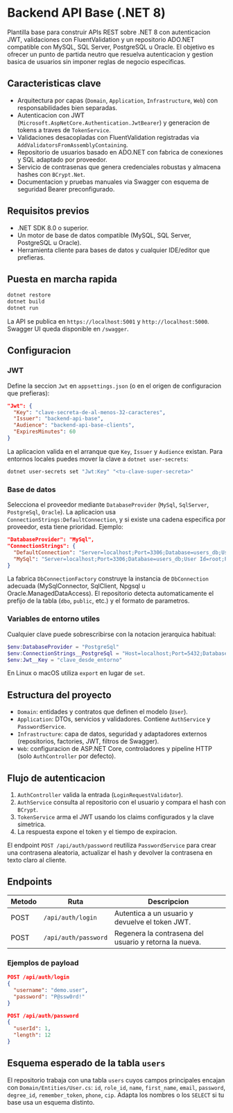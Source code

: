 # Backend API Base (.NET 8)

Plantilla base para construir APIs REST sobre .NET 8 con autenticacion JWT, validaciones con FluentValidation y un repositorio ADO.NET compatible con MySQL, SQL Server, PostgreSQL u Oracle. El objetivo es ofrecer un punto de partida neutro que resuelva autenticacion y gestion basica de usuarios sin imponer reglas de negocio especificas.

## Caracteristicas clave
- Arquitectura por capas (`Domain`, `Application`, `Infrastructure`, `Web`) con responsabilidades bien separadas.
- Autenticacion con JWT (`Microsoft.AspNetCore.Authentication.JwtBearer`) y generacion de tokens a traves de `TokenService`.
- Validaciones desacopladas con FluentValidation registradas via `AddValidatorsFromAssemblyContaining`.
- Repositorio de usuarios basado en ADO.NET con fabrica de conexiones y SQL adaptado por proveedor.
- Servicio de contrasenas que genera credenciales robustas y almacena hashes con `BCrypt.Net`.
- Documentacion y pruebas manuales via Swagger con esquema de seguridad Bearer preconfigurado.

## Requisitos previos
- .NET SDK 8.0 o superior.
- Un motor de base de datos compatible (MySQL, SQL Server, PostgreSQL u Oracle).
- Herramienta cliente para bases de datos y cualquier IDE/editor que prefieras.

## Puesta en marcha rapida
```bash
dotnet restore
dotnet build
dotnet run
```
La API se publica en `https://localhost:5001` y `http://localhost:5000`. Swagger UI queda disponible en `/swagger`.

## Configuracion

### JWT
Define la seccion `Jwt` en `appsettings.json` (o en el origen de configuracion que prefieras):

```json
"Jwt": {
  "Key": "clave-secreta-de-al-menos-32-caracteres",
  "Issuer": "backend-api-base",
  "Audience": "backend-api-base-clients",
  "ExpiresMinutes": 60
}
```

La aplicacion valida en el arranque que `Key`, `Issuer` y `Audience` existan. Para entornos locales puedes mover la clave a `dotnet user-secrets`:

```bash
dotnet user-secrets set "Jwt:Key" "<tu-clave-super-secreta>"
```

### Base de datos
Selecciona el proveedor mediante `DatabaseProvider` (`MySql`, `SqlServer`, `PostgreSql`, `Oracle`). La aplicacion usa `ConnectionStrings:DefaultConnection`, y si existe una cadena especifica por proveedor, esta tiene prioridad. Ejemplo:

```json
"DatabaseProvider": "MySql",
"ConnectionStrings": {
  "DefaultConnection": "Server=localhost;Port=3306;Database=users_db;User Id=root;Password=secret;",
  "MySql": "Server=localhost;Port=3306;Database=users_db;User Id=root;Password=secret;"
}
```

La fabrica `DbConnectionFactory` construye la instancia de `DbConnection` adecuada (MySqlConnector, SqlClient, Npgsql u Oracle.ManagedDataAccess). El repositorio detecta automaticamente el prefijo de la tabla (`dbo`, `public`, etc.) y el formato de parametros.

### Variables de entorno utiles
Cualquier clave puede sobrescribirse con la notacion jerarquica habitual:

```powershell
$env:DatabaseProvider = "PostgreSql"
$env:ConnectionStrings__PostgreSql = "Host=localhost;Port=5432;Database=users_db;Username=postgres;Password=secret;"
$env:Jwt__Key = "clave_desde_entorno"
```

En Linux o macOS utiliza `export` en lugar de `set`.

## Estructura del proyecto
- `Domain`: entidades y contratos que definen el modelo (`User`).
- `Application`: DTOs, servicios y validadores. Contiene `AuthService` y `PasswordService`.
- `Infrastructure`: capa de datos, seguridad y adaptadores externos (repositorios, factories, JWT, filtros de Swagger).
- `Web`: configuracion de ASP.NET Core, controladores y pipeline HTTP (solo `AuthController` por defecto).

## Flujo de autenticacion
1. `AuthController` valida la entrada (`LoginRequestValidator`).
2. `AuthService` consulta al repositorio con el usuario y compara el hash con `BCrypt`.
3. `TokenService` arma el JWT usando los claims configurados y la clave simetrica.
4. La respuesta expone el token y el tiempo de expiracion.

El endpoint `POST /api/auth/password` reutiliza `PasswordService` para crear una contrasena aleatoria, actualizar el hash y devolver la contrasena en texto claro al cliente.

## Endpoints

| Metodo | Ruta                 | Descripcion                                               |
| ------ | -------------------- | --------------------------------------------------------- |
| POST   | `/api/auth/login`    | Autentica a un usuario y devuelve el token JWT.           |
| POST   | `/api/auth/password` | Regenera la contrasena del usuario y retorna la nueva.    |

### Ejemplos de payload

```json
POST /api/auth/login
{
  "username": "demo.user",
  "password": "P@ssw0rd!"
}
```

```json
POST /api/auth/password
{
  "userId": 1,
  "length": 12
}
```

## Esquema esperado de la tabla `users`
El repositorio trabaja con una tabla `users` cuyos campos principales encajan con `Domain/Entities/User.cs`: `id`, `role_id`, `name`, `first_name`, `email`, `password`, `degree_id`, `remember_token`, `phone`, `cip`. Adapta los nombres o los `SELECT` si tu base usa un esquema distinto.
